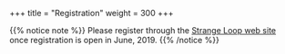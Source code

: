 +++
title = "Registration"
weight = 300
+++

{{% notice note %}}
Please register through the [Strange Loop web site](https://thestrangeloop.com/register.html) once registration is open in June, 2019.
{{% /notice %}}
